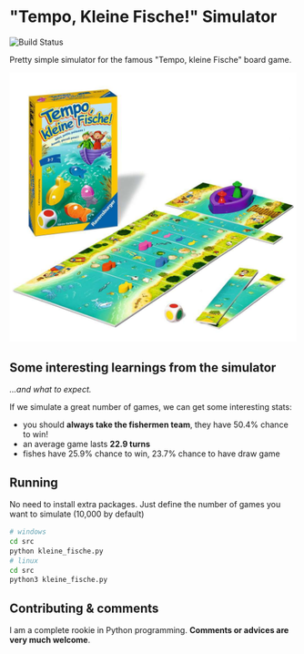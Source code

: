 # "Tempo, Kleine Fische!" Simulator  

![Build Status](https://travis-ci.com/VinceCabs/kleine-fische-simulator.svg?branch=master "Build status")

Pretty simple simulator for the famous "Tempo, kleine Fische" board game.

![Kleine Fische](./docs/img/kleine-fische-2.jpg "Tempo, klein Fische!")

## Some interesting learnings from the simulator

*...and what to expect.*

If we simulate a great number of games, we can get some interesting stats:

* you should **always take the fishermen team**, they have 50.4% chance to win!
* an average game lasts **22.9 turns**
* fishes have 25.9% chance to win,  23.7% chance to have draw game

## Running

No need to install extra packages. Just define the number of games you want to simulate (10,000 by default)

```sh
# windows
cd src
python kleine_fische.py
# linux
cd src
python3 kleine_fische.py
```

## Contributing & comments

I am a complete rookie in Python programming. **Comments or advices are very much welcome**.

